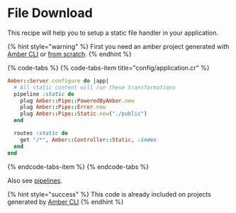 # File Download

This recipe will help you to setup a static file handler in your application.

{% hint style="warning" %}
First you need an amber project generated with [Amber CLI](../guides/create-new-app.md) or [from scratch](from-scratch.md).
{% endhint %}

{% code-tabs %}
{% code-tabs-item title="config/application.cr" %}
```ruby
Amber::Server.configure do |app|
  # All static content will run these transformations
  pipeline :static do
    plug Amber::Pipe::PoweredByAmber.new
    plug Amber::Pipe::Error.new
    plug Amber::Pipe::Static.new("./public")
  end

  routes :static do
    get "/*", Amber::Controller::Static, :index
  end
end
```
{% endcode-tabs-item %}
{% endcode-tabs %}

Also see [pipelines](../guides/routing/pipelines.md).

{% hint style="success" %}
This code is already included on projects generated by [Amber CLI](../cli/)
{% endhint %}



